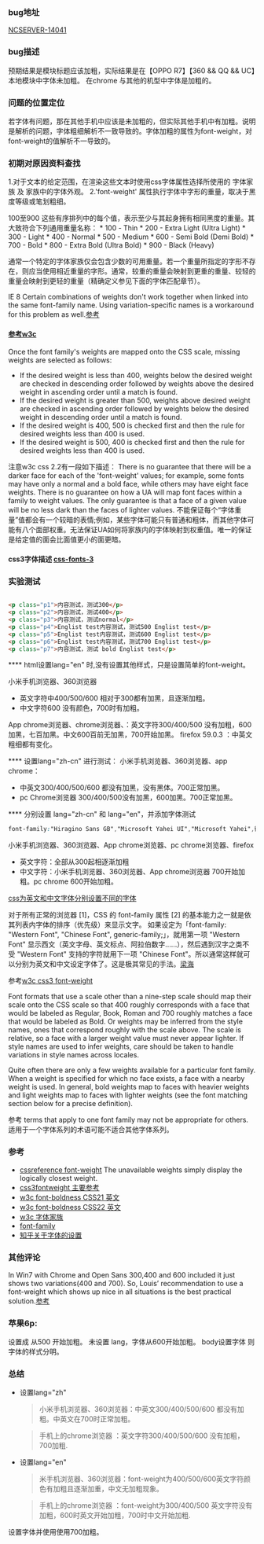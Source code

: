 ### bug地址
[NCSERVER-14041](http://tlc.xin.com/browse/NCSERVER-14041)

### bug描述
预期结果是模块标题应该加粗，实际结果是在【OPPO R7】【360 && QQ && UC】本地模块中字体未加粗。
在chrome 与其他的机型中字体是加粗的。

### 问题的位置定位
若字体有问题，那在其他手机中应该是未加粗的，但实际其他手机中有加粗。说明是解析的问题，字体粗细解析不一致导致的。字体加粗的属性为font-weight，对font-weight的值解析不一导致的。

### 初期对原因资料查找
1.对于文本的给定范围，在渲染这些文本时使用css字体属性选择所使用的 字体家族 及 家族中的字体外观。
2.'font-weight' 属性执行字体中字形的重量，取决于黑度等级或笔划粗细。

100至900 这些有序排列中的每个值，表示至少与其起身拥有相同黑度的重量。其大致符合下列通用重量名称：
	* 100 - Thin
	* 200 - Extra Light (Ultra Light)
	* 300 - Light
	* 400 - Normal
	* 500 - Medium
	* 600 - Semi Bold (Demi Bold)
	* 700 - Bold
	* 800 - Extra Bold (Ultra Bold)
	* 900 - Black (Heavy)

通常一个特定的字体家族仅会包含少数的可用重量。若一个重量所指定的字形不存在，则应当使用相近重量的字形。通常，较重的重量会映射到更重的重量、较轻的重量会映射到更轻的重量（精确定义参见下面的字体匹配章节）。


IE 8 
Certain combinations of weights don't work together when linked into the same font-family name. Using variation-specific names is a workaround for this problem as well.[参考](https://helpx.adobe.com/typekit/using/css-selectors.html)

#### [参考w3c](https://www.w3.org/TR/CSS22/fonts.html#font-boldness)
Once the font family's weights are mapped onto the CSS scale, missing weights are selected as follows:

* If the desired weight is less than 400, weights below the desired weight are checked in descending order followed by weights above the desired weight in ascending order until a match is found.
* If the desired weight is greater than 500, weights above desired weight are checked in ascending order followed by weights below the desired weight in descending order until a match is found.
* If the desired weight is 400, 500 is checked first and then the rule for desired weights less than 400 is used.
* If the desired weight is 500, 400 is checked first and then the rule for desired weights less than 400 is used.

注意w3c css 2.2有一段如下描述：
There is no guarantee that there will be a darker face for each of the 'font-weight' values; for example, some fonts may have only a normal and a bold face, while others may have eight face weights. There is no guarantee on how a UA will map font faces within a family to weight values. The only guarantee is that a face of a given value will be no less dark than the faces of lighter values.
不能保证每个“字体重量”值都会有一个较暗的表情;例如，某些字体可能只有普通和粗体，而其他字体可能有八个面部权重。无法保证UA如何将家族内的字体映射到权重值。唯一的保证是给定值的面会比面值更小的面更暗。

#### css3字体描述 [css-fonts-3](https://drafts.csswg.org/css-fonts-3/#font-matching-algorithm)


### 实验测试

```html

<p class="p1">内容测试，测试300</p>
<p class="p2">内容测试，测试400</p>
<p class="p3">内容测试，测试normal</p>
<p class="p4">Englist test内容测试，测试500 Englist test</p>
<p class="p5">Englist test内容测试，测试600 Englist test</p>
<p class="p6">Englist test内容测试，测试700 Englist test</p>
<p class="p7">内容测试，测试 bold Englist test</p>

```

**** html设置lang="en" 时,没有设置其他样式，只是设置简单的font-weight。

小米手机浏览器、360浏览器
* 英文字符中400/500/600 相对于300都有加黑，且逐渐加粗。
* 中文字符600 没有颜色，700时有加粗。

App chrome浏览器、chrome浏览器、：英文字符300/400/500 没有加粗，600加黑，七百加黑。中文600百前无加黑，700开始加黑。
firefox 59.0.3 ：中英文粗细都有变化。

**** 设置lang="zh-cn" 进行测试：
小米手机浏览器、360浏览器、app chrome：
* 中英文300/400/500/600 都没有加黑，没有黑体。700正常加黑。
* pc Chrome浏览器 300/400/500没有加黑，600加黑。700正常加黑。

**** 分别设置 lang="zh-cn" 和 lang="en"，并添加字体测试
```css
font-family:"Hiragino Sans GB","Microsoft Yahei UI","Microsoft Yahei",微软雅黑,"Segoe UI",Tahoma,宋体b8b体,SimSun,sans-serif;
```

小米手机浏览器、360浏览器、App chrome浏览器、pc chrome浏览器、firefox 
* 英文字符：全部从300起相逐渐加粗
* 中文字符：小米手机浏览器、360浏览器、App chrome浏览器 700开始加粗。pc chrome 600开始加粗。

[css为英文和中文字体分别设置不同的字体](https://blog.csdn.net/roc1010/article/details/25190947)

对于所有正常的浏览器 [1]，CSS 的 font-family 属性 [2] 的基本能力之一就是依其列表内字体的排序（优先级）来显示文字。         如果设定为「font-family: "Western Font", "Chinese Font", generic-family;」，就用第一项 "Western Font" 显示西文（英文字母、英文标点、阿拉伯数字……），然后遇到汉字之类不受 "Western Font" 支持的字符就用下一项 "Chinese Font"。所以通常这样就可以分别为英文和中文设定字体了。这是极其常见的手法。[梁海](https://www.zhihu.com/question/19977292/answer/13537767)

参考[w3c css3 font-weight](https://drafts.csswg.org/css-fonts-3/#font-weight-prop)

Font formats that use a scale other than a nine-step scale should map their scale onto the CSS scale so that 400 roughly corresponds with a face that would be labeled as Regular, Book, Roman and 700 roughly matches a face that would be labeled as Bold. Or weights may be inferred from the style names, ones that correspond roughly with the scale above. The scale is relative, so a face with a larger weight value must never appear lighter. If style names are used to infer weights, care should be taken to handle variations in style names across locales.

Quite often there are only a few weights available for a particular font family. When a weight is specified for which no face exists, a face with a nearby weight is used. In general, bold weights map to faces with heavier weights and light weights map to faces with lighter weights (see the font matching section below for a precise definition).

参考
terms that apply to one font family may not be appropriate for others. 
适用于一个字体系列的术语可能不适合其他字体系列。

### 参考
* [cssreference font-weight](https://cssreference.io/property/font-weight/)
  The unavailable weights simply display the logically closest weight.
* [css3fontweight 主要参考](https://aotu.io/notes/2016/11/08/css3fontweight/index.html)
* [w3c font-boldness CSS21 英文](https://www.w3.org/TR/CSS21/fonts.html#font-boldness)
* [w3c font-boldness CSS22 英文](https://www.w3.org/TR/CSS22/fonts.html)
* [w3c 字体家族](https://www.w3.org/html/ig/zh/wiki/CSS3%E5%AD%97%E4%BD%93%E6%A8%A1%E5%9D%97#.E5.AD.97.E4.BD.93.E7.B2.97.E7.BB.86.EF.BC.9A.E2.80.98font-weight.E2.80.99.E5.B1.9E.E6.80.A7)
* [font-family](https://github.com/AlloyTeam/Mars/blob/master/solutions/font-family.md)
* [知乎关于字体的设置](https://www.zhihu.com/question/19977292)

### 其他评论
In Win7 with Chrome and Open Sans 300,400 and 600 included it just shows two variations(400 and 700). So, Louis’ recommendation to use a font-weight which shows up nice in all situations is the best practical solution.[参考](https://css-tricks.com/almanac/properties/f/font-weight/)


### 苹果6p:
设置成 <html lang="zh"> 从500 开始加粗。
未设置 lang，字体从600开始加粗。
body设置字体 则字体的样式分明。

### 总结

* 设置lang="zh" 

    > 小米手机浏览器、360浏览器：中英文300/400/500/600 都没有加粗。中英文在700时正常加粗。

    > 手机上的chrome浏览器 ：英文字符300/400/500/600 没有加粗，700加粗.

* 设置lang="en"

    > 米手机浏览器、360浏览器：font-weight为400/500/600英文字符颜色有加粗且逐渐加重，中文无加粗现象。

    > 手机上的chrome浏览器 ：font-weight为300/400/500 
    英文字符没有加粗，600时英文开始加粗，700时中文开始加粗.
    
 设置字体并使用使用700加粗。
